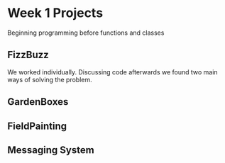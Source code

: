 # Week 1 Projects #

Beginning programming before functions and classes

## FizzBuzz ##

We worked individually. Discussing code afterwards we found two main ways of solving the problem.

## GardenBoxes ##

## FieldPainting ##

## Messaging System ##
